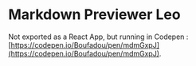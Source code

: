 # Markdown Previewer Leo


Not exported as a React App, but running in Codepen : [https://codepen.io/Boufadou/pen/mdmGxpJ](https://codepen.io/Boufadou/pen/mdmGxpJ).


